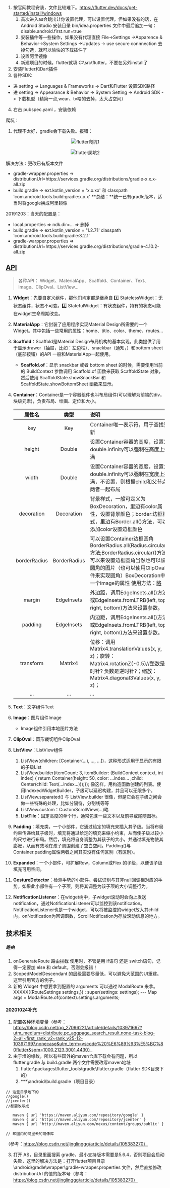 1. 按官网教程安装，文件比较难下。https://flutter.dev/docs/get-started/install/windows
   1. 首次进入as会跳出让你设置代理，可以设置代理。但如果没有的话，在 Android Studio 安装目录 bin/idea.properties 文件中最后追加一句：disable.android.first.run=true
   2. 安装插件等一些操作，如果没有代理直接 File->Settings
  ->Apparence & Behavior->System Settings 
    ->Updates  -> use secure connnection  去掉勾选，就可以愉快的下载插件了
   3. 设置阿里镜像
   4. 新建项目的时候，flutter就填 C:\src\flutter，不要在另外install了
2. 安装Flutter和Dart插件
3. 各种SDK:
  * 进 setting -> Languages & Frameworks -> Dart和Flutter 设置SDK路径
  * 进 setting -> Appearance & Behavior -> System Setting -> Android SDK -> 下载机型（精简一点,wear、tv啥的去掉，太大占空间）

4. 右击 pubspec.yaml ，安装依赖
		



爬坑：
1. 代理不太好，gradle会下载失败。报错：
  <p align="center">
  <img src="https://github.com/jimwong666/FEstart/blob/master/knowledge/flutter/img/flutter_error_1.png" alt="flutter爬坑1">
  </p>
  <p align="center">
  <img src="https://github.com/jimwong666/FEstart/blob/master/knowledge/flutter/img/flutter_error_2.png" alt="flutter爬坑2">
  </p>
  解决方法：更改已有版本文件

  * gradle-wrapper.properties -> distributionUrl=https\://services.gradle.org/distributions/gradle-x.x.x-all.zip 
  * build.gradle -> ext.kotlin_version = 'x.x.xx' 和 classpath 'com.android.tools.build:gradle:x.x.x'
  **总结：**统一已有gradle版本，适当时将google换成阿里镜像

20191203：当天的配置是：
* local.properties => ndk.dir=... => 删掉
* build.gradle => ext.kotlin_version = '1.2.71'  classpath 'com.android.tools.build:gradle:3.2.1'
* gradle-warpper.properties => distributionUrl=https\://services.gradle.org/distributions/gradle-4.10.2-all.zip

## [API](https://blog.csdn.net/u013600907/article/details/100098082 "flutter-API")
> 各种API： Widget、MaterialApp、Scaffold、Container、Text、Image、ClipOval、ListView...
1. **Widget**：先要自定义组件，那他们肯定都是继承自 1️⃣ StatelessWidget：无状态组件，状态不可变。2️⃣ StatefulWidget：有状态组件，持有的状态可能在widget生命周期改变。
2. **MaterialApp**：它封装了应用程序实现Material Design所需要的一个Widget。其中包括一些常用的属性：home、title、color、theme、routes...
3. **Scaffold**：Scaffold是Material Design布局机构的基本实现，此类提供了用于显示drawer（抽屉，比如：左边栏）、snackbar（通知，）和bottom sheet（底部按钮）的API 一般和MaterialApp一起使用。
   * **Scaffold.of**：显示 snackbar 或者 bottom sheet 的时候，需要使用当前的 BuildContext 参数调用 Scaffold.of 函数来获取 ScaffoldState 对象，然后使用 ScaffoldState.showSnackBar 和 ScaffoldState.showBottomSheet 函数来显示。
4. **Container**：Container是一个容器组件也叫布局组件(可以理解为前端的div，块级元素)，负责布局、绘画、定位和大小。
    
    | 属性名 | 类型 | 说明 |
    | :-: | :-: | :- |
    | key | Key | Container唯一表示符，用于查找更新 |
    | height | Double | 设置Container容器的高度，设置为double.infinity可以强制在高度上撑满 |
    | width | Double | 设置Container容器的宽度，设置为double.infinity可以强制在宽度上撑满，不设置，则根据child和父节点两者一起布局 |
    | decoration | Decoration | 背景样式，一般可定义为BoxDecoration，里边有color属性，设置背景颜色；border:边框样式，里边有Border.all()方法，可以添加color设置边框颜色 |
    | borderRadius | BorderRadius | 可以设置Container边框圆角BorderRadius.all(Radius.circular())方法;BorderRadius.circular()方法都可以来设置边框圆角当然也可以设置圆角的图片（也可以使用ClipOval组件来实现圆角）BoxDecoration中有一个image的属性 使用方法：[略](https://blog.csdn.net/u013600907/article/details/100098082 "点击查看") |
    | margin | EdgeInsets | 外边距，调用EdgeInsets.all()方法或EdgeInsets.fromLTRB(left, top, right, bottom)方法来设置参数。 |
    | padding | EdgeInsets | 内边距，调用EdgeInsets.all()方法或EdgeInsets.fromLTRB(left, top, right, bottom)方法来设置参数。 |
    | transform | Matrix4 | 位移：调用Matrix4.translationValues(x, y, z)；旋转：Matrix4.rotationZ(-0.5)//整数是顺时针? 负数是逆时针?；缩放：Matrix4.diagonal3Values(x, y, z)； |
    | ... | ... | ... |

5. **Text**：文字组件Text
6. **Image**：图片组件Image
    * Image组件引用本地图片方法
7. **ClipOval**：圆形裁切组件ClipOval
8. **ListView**：ListView组件
   1. ListView(children: <widget>[Container(...), ..., ...])，这种形式适用于显示的有限的子级List <Widget>
   2. ListView.builder(itemCount: 3, itemBuilder: (BuildContext context, int index) { return Container(height: 50, color: ...index... ,child: Center(child: Text(...index...)));}); 像这样，用构造函数创建的列表。使用IndexedWidgetBuilder，子级可以延迟构建，并且可以无限多个。
   3. ListView.separated() 与 ListView.builder 很像，但是它会在子级之间会做一些特殊的处理，比如分隔符，分割线等等
   4. ListView.custom：CustomScrollView(...)略
   5.  **ListTile**：固定高度的单个行，通常包含一些文本以及前导或尾随图标。
9.  **Padding**：填充类，一个小部件，它通过给定的填充来插入其子级。当将布局约束传递给其子级时，填充将通过给定的填充来缩小约束，从而使子级以较小的尺寸进行布局。然后，填充将自身调整为其孩子的大小，并通过填充物使其膨胀，从而有效地在孩子周围创建了空白空间。Padding()与Container.padding属性两者之间其实没有任何区别（有区别）。
10. **Expanded**：一个小部件，可扩展Row，Column或Flex 的子级，以便该子级填充可用空间。
11. **GestureDetector**：检测手势的小部件。尝试识别与其非null回调相对应的手势。如果此小部件有一个子项，则将其调整为该子项的大小调整行为。
12. **NotificationListener**：在widget树中，子widget滚动时会向上发送notification，通过NotificationListener可以监控到该notification。NotificationListener也是一个widget，可以将被监控的widget放入其child内。onNotification为回调函数，ScrollNotification为存放滚动信息的地方。



## 技术相关

##### 路由

1. onGenerateRoute 路由拦截 使用时，不管是用 if语句 还是 switch语句，记得一定要加 else 和 default。否则会报错！
2. ScopedModelDescendant 的层级需要尽量低，可以避免大范围的UI重建。这里引用官方的例子。
3. 新的 Widget 中想要拿到配置的 arguments 可以通过 ModalRoute 来拿。XXXXX({RouteSettings settings,}) : super(settings: settings); --- Map args = ModalRoute.of(context).settings.arguments;



#### 20201024补充
1. 配置各种环境变量（参考：https://blog.csdn.net/qq_27096221/article/details/103971697?utm_medium=distribute.pc_aggpage_search_result.none-task-blog-2~all~first_rank_v2~rank_v25-12-103971697.nonecase&utm_term=vscode%20%E6%89%93%E5%BC%80flutter&spm=1000.2123.3001.4430）
2. 由于墙的缘故，所以有些国外的maven仓库下载会有问题，所以 flutter.gradle 与 build.gradle 两个文件需要改写maven地址
   1. flutter\packages\flutter_tools\gradle\flutter.gradle（flutter SDK目录下的）
   2. ***\android\build.gradle（项目目录）
```
// 这些目录地下的
//google()
//jcenter()
//都要改写成

   maven { url 'https://maven.aliyun.com/repository/google' }
   maven { url 'https://maven.aliyun.com/repository/jcenter' }
   maven { url 'http://maven.aliyun.com/nexus/content/groups/public' }

// 即国内的阿里云的镜像库
```
（参考：https://blog.csdn.net/jinglinggg/article/details/105383270）

3. 打开 AS，目录里面搜索 gradle，最小支持版本需要是5.6.4，否则项目会启动失败，这里的解决方法是：打开flutter项目目录\android\gradle\wrapper\gradle-wrapper.properties 文件，然后直接修改 distributionUrl 的值的版本号（参考：https://blog.csdn.net/jinglinggg/article/details/105383270）

